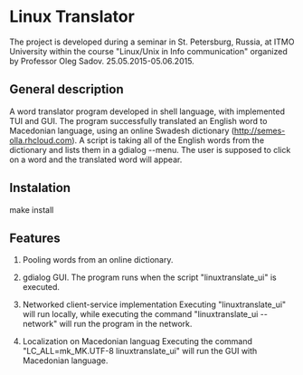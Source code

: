 Linux Translator
================
The project is developed during a seminar in St. Petersburg, Russia, at ITMO University within the course "Linux/Unix in Info communication" organized by Professor Oleg Sadov. 25.05.2015-05.06.2015.


General description
-------------------
A word translator program developed in shell language, with implemented TUI and GUI. The program successfully translated an English word to Macedonian language, using an online Swadesh dictionary (http://semes-olla.rhcloud.com). A script is taking all of the English words from the dictionary and lists them in a gdialog --menu. The user is supposed to click on a word and the translated word will appear. 


Instalation
-----------
make install

Features
--------
1) Pooling words from an online dictionary.

2) gdialog GUI.
The program runs when the script "linuxtranslate_ui" is executed.

3) Networked client-service implementation
Executing "linuxtranslate_ui" will run locally, while executing the command "linuxtranslate_ui --network" will run  the program in the network.

4) Localization on Macedonian languag
Executing the command "LC_ALL=mk_MK.UTF-8 linuxtranslate_ui" will run the GUI with Macedonian language.


